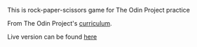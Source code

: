 This is rock-paper-scissors game for The Odin Project practice

From The Odin Project's [curriculum](https://www.theodinproject.com/courses/web-development-101/lessons/rock-paper-scissors). 

Live version can be found [here](https://moelashmawy.github.io/rock_paper_scissors)
